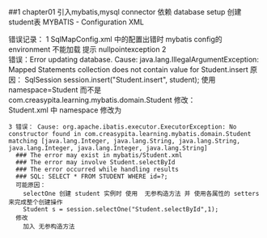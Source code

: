 
##1 chapter01
    引入mybatis,mysql connector 依赖
    database setup   创建 student表
    MYBATIS - Configuration XML


错误记录：
    1 SqlMapConfig.xml 中的配置出错时 mybatis config的 environment 不能加载 提示 nullpointexception
    <environments default = "development">
        <environment id = "development">
    2  
    错误：Error updating database.  Cause: java.lang.IllegalArgumentException: Mapped Statements collection does not contain value for Student.insert
    原因：
        SqlSession session.insert("Student.insert", student);
        使用 namespace=Student
        而不是 com.creasypita.learning.mybatis.domain.Student
    修改：    
    Student.xml 中 <mapper namespace = "com.creasypita.learning.mybatis.domain.Student">
     namespace 修改为  <mapper namespace = "Student">
    
    3 错误： Cause: org.apache.ibatis.executor.ExecutorException: No constructor found in com.creasypita.learning.mybatis.domain.Student matching [java.lang.Integer, java.lang.String, java.lang.String, java.lang.Integer, java.lang.Integer, java.lang.String]
      ### The error may exist in mybatis/Student.xml
      ### The error may involve Student.selectById
      ### The error occurred while handling results
      ### SQL: SELECT * FROM STUDENT WHERE id=?;
      可能原因：
        selectOne 创建 student 实例时 使用  无参构造方法 并 使用各属性的 setters 来完成整个创建操作
        Student s = session.selectOne("Student.selectById",1); 
      修改
        加入 无参构造方法 
      